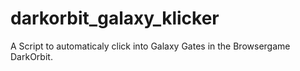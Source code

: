 # darkorbit_galaxy_klicker
A Script to automaticaly click into Galaxy Gates in the Browsergame DarkOrbit.
